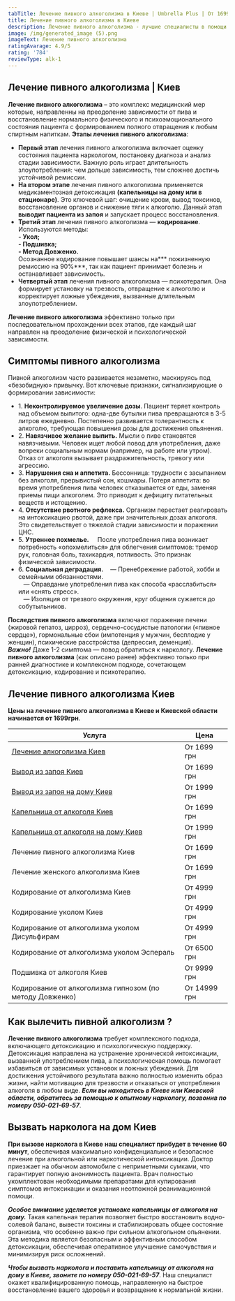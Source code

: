 ```yaml
---
tabTitle: Лечение пивного алкоголизма в Киеве | Umbrella Plus | От 1699 грн
title: Лечение пивного алкоголизма в Киеве
description: Лечение пивного алкоголизма - лучшие специалисты в помощи с зависимостью
image: /img/generated_image (5).png
imageText: Лечение пивного алкоголизма
ratingAvarage: 4.9/5
rating: '784'
reviewType: alk-1
---
```


## Лечение пивного алкоголизма | Киев

**Лечение пивного алкоголизма** – это комплекс медицинский мер которые, направленны на преодоление зависимости от пива и восстановление нормального физического и психоэмоционального состояния пациента с формированием полного отвращения к любым спиртным напиткам. **Этапы лечения  пивного алкоголизма**:

* **Первый этап** лечения пивного алкоголизма включает оценку состояния пациента наркологом, постановку диагноза и анализ стадии зависимости. Важную роль играет длительность злоупотребления: чем дольше зависимость, тем сложнее достичь устойчивой ремиссии.
* **На втором этапе** лечения пивного алкоголизма применяется медикаментозная детоксикация **(капельницы на дому или в стационаре)**. Это ключевой шаг: очищение крови, вывод токсинов, восстановление органов и снижение тяги к алкоголю. Данный этап **выводит пациента из запоя** и запускает процесс восстановления.
* **Третий этап** лечения пивного алкоголизма — **кодирование**. Используются методы:\
  **- Укол;**\
  **- Подшивка;**\
  **- Метод Довженко.**\
  Осознанное кодирование повышает шансы на\*\*\* пожизненную ремиссию на 90%\*\*\*, так как пациент принимает болезнь и останавливает зависимость.
* **Четвертый этап** лечения пивного алкоголизма — психотерапия. Она формирует установку на трезвость, отвращение к алкоголю и корректирует ложные убеждения, вызванные длительным злоупотреблением.

**Лечение пивного алкоголизма** эффективно только при последовательном прохождении всех этапов, где каждый шаг направлен на преодоление физической и психологической зависимости.

## Симптомы пивного алкоголизма 

Пивной алкоголизм часто развивается незаметно, маскируясь под «безобидную» привычку. Вот ключевые признаки, сигнализирующие о формировании зависимости:

* 1. **Неконтролируемое увеличение дозы**. Пациент теряет контроль над объемом выпитого: одна-две бутылки пива превращаются в 3-5 литров ежедневно. Постепенно развивается толерантность к алкоголю, требующая повышения дозы для достижения опьянения.
* 2. **Навязчивое желание выпить.** Мысли о пиве становятся навязчивыми. Человек ищет любой повод для употребления, даже вопреки социальным нормам (например, на работе или утром). Отказ от алкоголя вызывает раздражительность, тревогу или агрессию.
* 3. **Нарушения сна и аппетита.** Бессонница: трудности с засыпанием без алкоголя, прерывистый сон, кошмары. Потеря аппетита: во время употребления пива человек отказывается от еды, заменяя приемы пищи алкоголем. Это приводит к дефициту питательных веществ и истощению.
* 4\. **Отсутствие рвотного рефлекса.** Организм перестает реагировать на интоксикацию рвотой, даже при значительных дозах алкоголя. Это свидетельствует о тяжелой стадии зависимости и поражении ЦНС.
* 5. **Утреннее похмелье.** 
     После употребления пива возникает потребность «опохмелиться» для облегчения симптомов: тремор рук, головная боль, тахикардия, потливость. Это признак физической зависимости.
* 6. **Социальная деградация.**
     — Пренебрежение работой, хобби и семейными обязанностями.\
     — Оправдание употребления пива как способа «расслабиться» или «снять стресс».\
     — Изоляция от трезвого окружения, круг общения сужается до собутыльников.

**Последствия пивного алкоголизма** включают поражение печени (жировой гепатоз, цирроз), сердечно-сосудистые патологии («пивное сердце»), гормональные сбои (импотенция у мужчин, бесплодие у женщин), психические расстройства (депрессия, деменция).\
***Важно!*** Даже 1-2 симптома — повод обратиться к наркологу. **Лечение пивного алкоголизма** (как описано ранее) эффективно только при ранней диагностике и комплексном подходе, сочетающем детоксикацию, кодирование и психотерапию.

## Лечение пивного алкоголизма Киев

**Цены на лечение пивного алкоголизма в Киеве и Киевской области начинается от 1699грн**.

| Услуга                                                                                                       | Цена         |
| ------------------------------------------------------------------------------------------------------------ | ------------ |
| [Лечение алкоголизма Киев](https://umbrella-plus.com.ua/kiev/lechenie-alkogolizma-kiev/)                     | От 1699 грн  |
| [Вывод из запоя Киев](https://umbrella-plus.com.ua/kiev/vivod-iz-zapoia-kiev/)                               | От 1699 грн  |
| [Вывод из запоя на дому Киев](https://umbrella-plus.com.ua/kiev/vivod-iz-zapoia-na-domy-kiev/)               | От 1999 грн  |
| [Капельница от алкоголя Киев](https://umbrella-plus.com.ua/kiev/kapelnica_ot_alkogola_kiev/)                 | От 1699 грн  |
| [Капельница от алкоголя на дому Киев](https://umbrella-plus.com.ua/kiev/kapelnica_ot_alkogola_na_domy_kiev/) | От 1999 грн  |
| Лечение пивного алкоголизма Киев                                                                             | От 1699 грн  |
| Лечение женского алкоголизма Киев                                                                            | От 1699 грн  |
| Кодирование от алкоголизма Киев                                                                              | От 4999 грн  |
| Кодирование уколом Киев                                                                                      | От 4999 грн  |
| Кодирование от алкоголизма уколом Дисульфирам                                                                | От 4999 грн  |
| Кодирование от алкоголизма уколом Эспераль                                                                   | От 6500 грн  |
| Подшивка от алкоголя Киев                                                                                    | От 9999 грн  |
| Кодирование от алкоголизма гипнозом (по методу Довженко)                                                     | От 14999 грн |

## Как вылечить пивной алкоголизм ?

**Лечение пивного алкоголизма** требует комплексного подхода, включающего детоксикацию и психологическую поддержку. Детоксикация направлена на устранение хронической интоксикации, вызванной употреблением пива, а психологическая помощь помогает избавиться от зависимых установок и ложных убеждений. Для достижения устойчивого результата важно полностью изменить образ жизни, найти мотивацию для трезвости и отказаться от употребления алкоголя в любом виде. ***Если вы находитесь в Киеве или Киевской области, обратитесь за помощью к опытному наркологу, позвонив по номеру 050-021-69-57***.

## Вызвать нарколога на дом Киев

**При вызове нарколога в Киеве** **наш специалист прибудет в течение 60 минут**, обеспечивая максимально конфиденциальное и безопасное лечение при алкогольной или наркотической интоксикации. Доктор приезжает на обычном автомобиле с неприметными сумками, что гарантирует полную анонимность пациента. Врач полностью укомплектован необходимыми препаратами для купирования симптомов интоксикации и оказания неотложной реанимационной помощи.

***Особое внимание уделяется установке капельницы от алкоголя на дому.*** Такая капельная терапия позволяет быстро восстановить водно-солевой баланс, вывести токсины и стабилизировать общее состояние организма, что особенно важно при сильном алкогольном опьянении. Эта методика является безопасным и эффективным способом детоксикации, обеспечивая оперативное улучшение самочувствия и минимизируя риск осложнений.

***Чтобы вызвать нарколога и поставить капельницу от алкоголя на дому в Киеве, звоните по номеру 050-021-69-57***. Наш специалист окажет квалифицированную помощь, направленную на быстрое восстановление вашего здоровья и возвращение к нормальной жизни.
